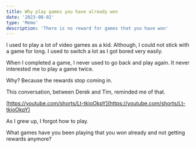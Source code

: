```yaml
---
title: Why play games you have already won
date: '2023-08-02'
type: 'Memo'
description: 'There is no reward for games that you have won'
---
```


I used to play a lot of video games as a kid. Although, I could not stick with a game for long. I used to switch a lot as I got bored very easily.

When I completed a game, I never used to go back and play again.  It never interested me to play a game twice.

Why? Because the rewards stop coming in.

This conversation, between Derek and Tim, reminded me of that.

[https://youtube.com/shorts/Lt-tkioOkpY](https://youtube.com/shorts/Lt-tkioOkpY)

As I grew up, I forgot how to play.

What games have you been playing that you won already and not getting rewards anymore?